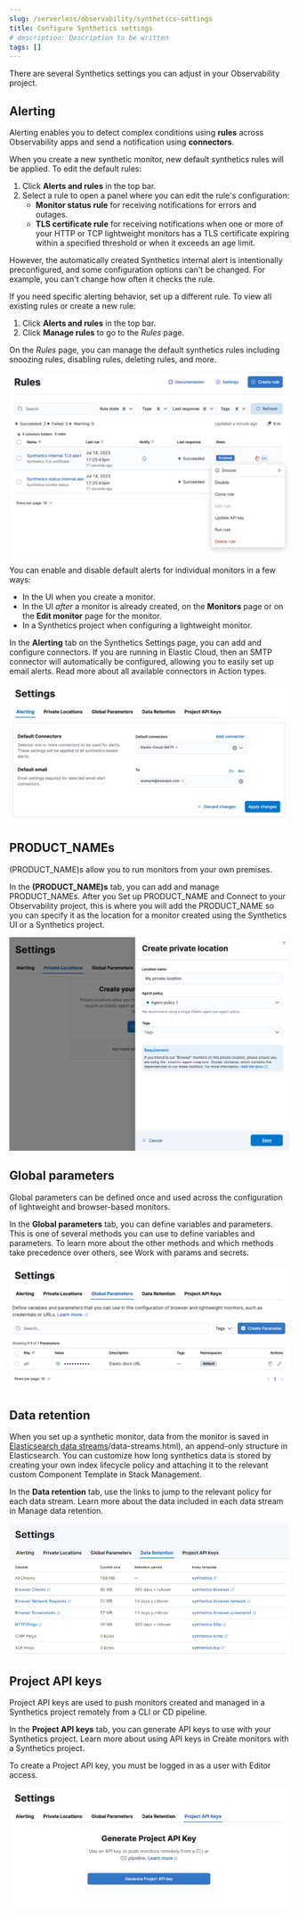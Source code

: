 ```yaml
---
slug: /serverless/observability/synthetics-settings
title: Configure Synthetics settings
# description: Description to be written
tags: []
---
```


<p><DocBadge template="technical preview" /></p>

<div id="synthetics-settings"></div>

There are several Synthetics settings you can adjust in your Observability project.

<div id="synthetics-settings-alerting"></div>

## Alerting

Alerting enables you to detect complex conditions using **rules** across Observability apps
and send a notification using **connectors**.

When you create a new synthetic monitor, new default synthetics rules will be applied.
To edit the default rules:

1. Click **Alerts and rules** in the top bar.
1. Select a rule to open a panel where you can edit the rule's configuration:
    * **Monitor status rule** for receiving notifications for errors and outages.
    * **TLS certificate rule** for receiving notifications when one or more of your HTTP or TCP
        lightweight monitors has a TLS certificate expiring within a specified threshold or when
        it exceeds an age limit.

However, the automatically created Synthetics internal alert is intentionally preconfigured,
and some configuration options can't be changed.
For example, you can't change how often it checks the rule.

If you need specific alerting behavior, set up a different rule.
To view all existing rules or create a new rule:

1. Click **Alerts and rules** in the top bar.
1. Click **Manage rules** to go to the _Rules_ page.

On the _Rules_ page, you can manage the default synthetics rules including snoozing rules,
disabling rules, deleting rules, and more.

![Rules page with default Synthetics rules](../images/synthetics-settings-disable-default-rules.png)

<DocCallOut title="Note">

You can enable and disable default alerts for individual monitors in a few ways:

* In the UI when you <DocLink slug="/serverless/observability/synthetics-get-started-ui">create a monitor</DocLink>.
* In the UI _after_ a monitor is already created, on the **Monitors** page
    or on the **Edit monitor** page for the monitor.
* In a Synthetics project when <DocLink slug="/serverless/observability/synthetics-lightweight">configuring a lightweight monitor</DocLink>.

</DocCallOut>

In the **Alerting** tab on the Synthetics Settings page, you can add and configure connectors.
If you are running in Elastic Cloud, then an SMTP connector will automatically be configured,
allowing you to easily set up email alerts.
Read more about all available connectors in <DocLink slug="/serverless/observability/create-anomaly-alert-rule" section="action-types">Action types</DocLink>.

![Alerting tab on the Synthetics Settings page in an Observability project](../images/synthetics-settings-alerting.png)

<div id="synthetics-settings-private-locations"></div>

## PRODUCT_NAMEs

(PRODUCT_NAME)s allow you to run monitors from your own premises.

In the **(PRODUCT_NAME)s** tab, you can add and manage PRODUCT_NAMEs.
After you <DocLink slug="/serverless/observability/synthetics-private-location" section="set-up-agent">Set up PRODUCT_NAME</DocLink> and <DocLink slug="/serverless/observability/synthetics-private-location" section="connect-to-your-observability-project">Connect to your Observability project</DocLink>,
this is where you will add the PRODUCT_NAME so you can specify it as the location for
a monitor created using the Synthetics UI or a Synthetics project.

![(PRODUCT_NAME)s tab on the Synthetics Settings page in an Observability project](../images/synthetics-settings-private-locations.png)

<div id="synthetics-settings-global-parameters"></div>

## Global parameters

Global parameters can be defined once and used across the configuration of lightweight and browser-based monitors.

In the **Global parameters** tab, you can define variables and parameters.
This is one of several methods you can use to define variables and parameters.
To learn more about the other methods and which methods take precedence over others, see <DocLink slug="/serverless/observability/synthetics-params-secrets">Work with params and secrets</DocLink>.

![Global parameters tab on the Synthetics Settings page in an Observability project](../images/synthetics-settings-global-parameters.png)

<div id="synthetics-settings-data-retention"></div>

## Data retention

When you set up a synthetic monitor, data from the monitor is saved in [Elasticsearch data streams](http://example.co)/data-streams.html),
an append-only structure in Elasticsearch.
You can customize how long synthetics data is stored by creating your own index lifecycle policy
and attaching it to the relevant custom Component Template in Stack Management.

In the **Data retention** tab, use the links to jump to the relevant policy for each data stream.
Learn more about the data included in each data stream in <DocLink slug="/serverless/observability/synthetics-manage-retention">Manage data retention</DocLink>.

![Data retention tab on the Synthetics Settings page in an Observability project](../images/synthetics-settings-data-retention.png)

<div id="synthetics-settings-api-keys"></div>

## Project API keys

Project API keys are used to push monitors created and managed in a Synthetics project remotely from a CLI or CD pipeline.

In the **Project API keys** tab, you can generate API keys to use with your Synthetics project.
Learn more about using API keys in <DocLink slug="/serverless/observability/synthetics-get-started-project">Create monitors with a Synthetics project</DocLink>.

<DocCallOut title="Important" color="warning">

To create a Project API key, you must be logged in as a user with
<DocLink slug="/serverless/observability/synthetics-feature-roles">Editor</DocLink> access.

</DocCallOut>

![Project API keys tab on the Synthetics Settings page in an Observability project](../images/synthetics-settings-api-keys.png)
